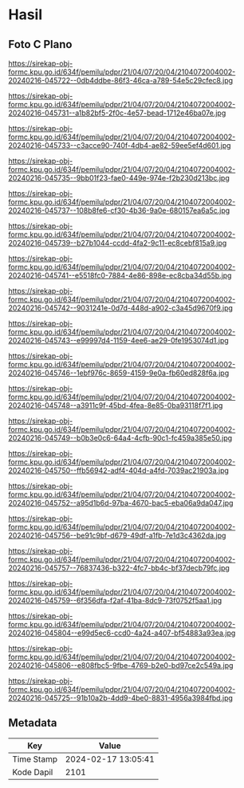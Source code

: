 # Hasil

## Foto C Plano

https://sirekap-obj-formc.kpu.go.id/634f/pemilu/pdpr/21/04/07/20/04/2104072004002-20240216-045722--0db4ddbe-86f3-46ca-a789-54e5c29cfec8.jpg

https://sirekap-obj-formc.kpu.go.id/634f/pemilu/pdpr/21/04/07/20/04/2104072004002-20240216-045731--a1b82bf5-2f0c-4e57-bead-1712e46ba07e.jpg

https://sirekap-obj-formc.kpu.go.id/634f/pemilu/pdpr/21/04/07/20/04/2104072004002-20240216-045733--c3acce90-740f-4db4-ae82-59ee5ef4d601.jpg

https://sirekap-obj-formc.kpu.go.id/634f/pemilu/pdpr/21/04/07/20/04/2104072004002-20240216-045735--9bb01f23-fae0-449e-974e-f2b230d213bc.jpg

https://sirekap-obj-formc.kpu.go.id/634f/pemilu/pdpr/21/04/07/20/04/2104072004002-20240216-045737--108b8fe6-cf30-4b36-9a0e-680157ea6a5c.jpg

https://sirekap-obj-formc.kpu.go.id/634f/pemilu/pdpr/21/04/07/20/04/2104072004002-20240216-045739--b27b1044-ccdd-4fa2-9c11-ec8cebf815a9.jpg

https://sirekap-obj-formc.kpu.go.id/634f/pemilu/pdpr/21/04/07/20/04/2104072004002-20240216-045741--e5518fc0-7884-4e86-898e-ec8cba34d55b.jpg

https://sirekap-obj-formc.kpu.go.id/634f/pemilu/pdpr/21/04/07/20/04/2104072004002-20240216-045742--9031241e-0d7d-448d-a902-c3a45d9670f9.jpg

https://sirekap-obj-formc.kpu.go.id/634f/pemilu/pdpr/21/04/07/20/04/2104072004002-20240216-045743--e99997d4-1159-4ee6-ae29-0fe1953074d1.jpg

https://sirekap-obj-formc.kpu.go.id/634f/pemilu/pdpr/21/04/07/20/04/2104072004002-20240216-045746--1ebf976c-8659-4159-9e0a-fb60ed828f6a.jpg

https://sirekap-obj-formc.kpu.go.id/634f/pemilu/pdpr/21/04/07/20/04/2104072004002-20240216-045748--a3911c9f-45bd-4fea-8e85-0ba93118f7f1.jpg

https://sirekap-obj-formc.kpu.go.id/634f/pemilu/pdpr/21/04/07/20/04/2104072004002-20240216-045749--b0b3e0c6-64a4-4cfb-90c1-fc459a385e50.jpg

https://sirekap-obj-formc.kpu.go.id/634f/pemilu/pdpr/21/04/07/20/04/2104072004002-20240216-045750--ffb56942-adf4-404d-a4fd-7039ac21903a.jpg

https://sirekap-obj-formc.kpu.go.id/634f/pemilu/pdpr/21/04/07/20/04/2104072004002-20240216-045752--a95d1b6d-97ba-4670-bac5-eba06a9da047.jpg

https://sirekap-obj-formc.kpu.go.id/634f/pemilu/pdpr/21/04/07/20/04/2104072004002-20240216-045756--be91c9bf-d679-49df-a1fb-7e1d3c4362da.jpg

https://sirekap-obj-formc.kpu.go.id/634f/pemilu/pdpr/21/04/07/20/04/2104072004002-20240216-045757--76837436-b322-4fc7-bb4c-bf37decb79fc.jpg

https://sirekap-obj-formc.kpu.go.id/634f/pemilu/pdpr/21/04/07/20/04/2104072004002-20240216-045759--6f356dfa-f2af-41ba-8dc9-73f0752f5aa1.jpg

https://sirekap-obj-formc.kpu.go.id/634f/pemilu/pdpr/21/04/07/20/04/2104072004002-20240216-045804--e99d5ec6-ccd0-4a24-a407-bf54883a93ea.jpg

https://sirekap-obj-formc.kpu.go.id/634f/pemilu/pdpr/21/04/07/20/04/2104072004002-20240216-045806--e808fbc5-9fbe-4769-b2e0-bd97ce2c549a.jpg

https://sirekap-obj-formc.kpu.go.id/634f/pemilu/pdpr/21/04/07/20/04/2104072004002-20240216-045725--91b10a2b-4dd9-4be0-8831-4956a3984fbd.jpg


## Metadata

| Key        | Value               |
| ---------- | ------------------- |
| Time Stamp | 2024-02-17 13:05:41 |
| Kode Dapil | 2101                |



